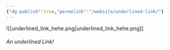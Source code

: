 ```yaml
---
{"dg-publish":true,"permalink":"/website/underlined-link/"}
---
```



![[underlined_link_hehe.png\|underlined_link_hehe.png]]
###### An underlined Link!
